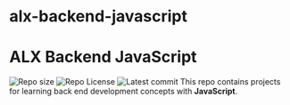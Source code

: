 # alx-backend-javascript
# ALX Backend JavaScript

![Repo size](https://img.shields.io/github/repo-size/AmenMengstu/alx-backend-javascript)
![Repo License](https://img.shields.io/github/license/AmenMengstu/alx-backend-javascript.svg)
![Latest commit](https://img.shields.io/github/last-commit/AmenMengstu/alx-backend-javascript/main?style=round-square)
This repo contains projects for learning back end development concepts with __JavaScript__.
